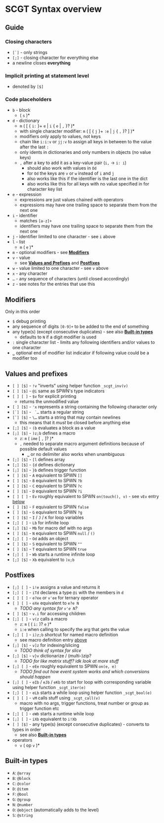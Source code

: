 # SCGT Syntax overview

## Guide

### Closing characters
* ``[`]`` - only strings
* ``[;]`` - closing character for everything else
* a newline closes **everything**

### Implicit printing at statement level
* denoted by ``[$]``

### Code placeholders
* ``b`` - block
    * ( ``s`` )*
* ``d`` - dictionary
    * ``m`` ( [ { ``i:`` }+ ``e`` | ``i`` { ``e`` | ``,`` }? )*
    * with single character modifier: ``m`` ( [ { ``j`` }+ ``:e`` | ``j`` { ``,`` }? ] )*
    * modifiers only apply to values, not keys
    * chain like ``i:i:v`` or ``jj:v`` to assign all keys in between to the value after the last ``:``
    * only idents in dictionaries and only numbers in objects (no value keys)
    * ``,`` after a key to add it as a key-value pair (``i,`` → ``i: i``)
        * should also work with values in ``Od``
        * for ``Od`` the keys are ``v`` or ``w`` instead of ``i`` and ``j``
        * also works like this if the identifier is the last one in the dict
        * also works like this for all keys with no value specified in for character key list
* ``e`` - expression
    * expressions are just values chained with operators
    * expressions may have one trailing space to separate them from the next one
* ``i`` - identifier
    * matches ``[a-z]+``
    * identifiers may have one trailing space to separate them from the next one
* ``j`` - identifier limited to one character - see ``i`` above
* ``l`` - list
    * ``m`` ( ``e`` )*
* ``m`` - optional modifiers - see [**Modifiers**](#modifiers)
* ``v`` - value
    * see [**Values and Prefixes**](#values-and-prefixes) and [**Postfixes**](#postfixes)
* ``w`` - value limited to one character - see ``v`` above
* ``x`` - any character
* ``…`` - any sequence of characters (until closed accordingly)
* ``z`` - see notes for the entries that use this

## Modifiers
Only in this order
* ``$`` debug printing
* any sequence of digits ``[0-9]+`` to be added to the end of something
* any type(s) (except consecutive duplicates) - see also [**Built-in types**](#built-in-types)
    * defaults to ``N`` if a digit modifier is used
* ``:`` single character list - limits any following identifiers and/or values to one character
* ``␣`` optional end of modifier list indicator if following value could be a modifier too

## Values and prefixes
* ``[ ] [$]`` - ``!v`` "inverts" using helper function ``_scgt_inv(v)``
* ``[ ] [$]`` - ``@i`` same as SPWN's type indicators
* ``[ ] [ ]`` - ``$v`` for explicit printing
    * returns the unmodified value
* ``[ ] [$]`` - ``'x`` represents a string containing the following character only
* ``[`] [$]`` - `` `…`` starts a regular string
* ``[`] [$]`` - ``\…`` starts a string that may contain newlines
    * this means that it *must* be closed before anything else
* ``[;] [$]`` - ``(b`` evaluates a block as a value
* ``[;] [$]`` - ``)z;b`` defines a macro
    * ``z``: ``m`` ( ``ime`` [ ``,`` ]? )*
    * ``,`` needed to separate macro argument definitions because of possible default values
        * ``␣`` or no delimiter also works when unambiguous
* ``[;] [$]`` - ``[l`` defines array
* ``[;] [$]`` - ``{d`` defines dictionary
* ``[;] [$]`` - ``}b`` defines trigger function
* ``[ ] [$]`` - ``A`` equivalent to SPWN ``[]``
* ``[ ] [$]`` - ``B`` equivalent to SPWN ``?b``
* ``[ ] [$]`` - ``C`` equivalent to SPWN ``?c``
* ``[ ] [$]`` - ``D`` equivalent to SPWN ``?i``
* ``[ ] [ ]`` - ``Ev`` roughly equivalent to SPWN ``on(touch(), v)`` - see ``vEv`` entry [below](#postfixes)
* ``[ ] [$]`` - ``F`` equivalent to SPWN ``false``
* ``[ ] [$]`` - ``G`` equivalent to SPWN ``?g``
* ``[ ] [$]`` - ``I`` / ``J`` / ``K`` for loop variables
* ``[;] [ ]`` - ``Lb`` for infinite loop
* ``[;] [$]`` - ``Mb`` for macro def with no args
* ``[ ] [$]`` - ``N`` equivalent to SPWN ``null`` / ``()``
* ``[;] [ ]`` - ``Od`` adds an object
* ``[ ] [$]`` - ``S`` equivalent to SPWN ``""``
* ``[ ] [$]`` - ``T`` equivalent to SPWN ``true``
* ``[;] [ ]`` - ``Wb`` starts a runtime infinite loop
* ``[;] [$]`` - ``Xb`` equivalent to ``)x;b``

## Postfixes
* ``[;] [ ]`` - ``i!e`` assigns a value and returns it
* ``[;] [ ]`` - ``iTd`` declares a type ``@i`` with the members in ``d``
* ``[ ] [ ]`` - ``e?ee`` or ``v'ee`` for ternary operator
* ``[ ] [ ]`` - ``eXe`` equivalent to ``e?e N``
    * *TODO any syntax for ``v'e N``?*
* ``[ ] [$]`` - ``v.i`` for accessing children
* ``[;] [ ]`` - ``v(z`` calls a macro
    * ``z``: ``m`` ( ( ``i:`` )? ``e`` )*
    * ``i:e`` when calling to specify the arg that gets the value
* ``[;] [ ]`` - ``i)z;b`` shortcut for named macro definition
    * see macro definition entry [above](#values-and-prefixes)
* ``[;] [$]`` - ``v]z`` for indexing/slicing
    * *TODO think of syntax for slice*
* ``[;] [$]`` - ``v}v`` dictionarize / (multi-)zip?
    * *TODO for like matrix stuff? idk look at more stuff*
* ``[;] [ ]`` - ``eEe`` roughly equivalent to SPWN ``on(e, e)``
    * *TODO find out how event system works and which conversions should happen*
* ``[;] [ ]`` - ``eIb`` / ``eJb`` / ``eKb`` to start for loop with corresponding variable using helper function ``_scgt_iter(e)``
* ``[;] [ ]`` - ``eLb`` starts a while loop using helper function ``_scgt_bool(e)``
* ``[ ] [ ]`` - ``vM`` calls stuff using ``_scgt_call(v)``
    * macro with no args, trigger functions, treat number or group as trigger function etc
* ``[;] [ ]`` - ``eWb`` starts a runtime while loop
* ``[;] [ ]`` - ``iXb`` equivalent to ``i!Xb``
* ``[ ] [$]`` - any type(s) (except consecutive duplicates) - converts to types in order
    * see also [**Built-in types**](#built-in-types)
* operators
    * ``v`` ( op ``v`` )*

## Built-in types
* ``A``: ``@array``
* ``B``: ``@block``
* ``C``: ``@color``
* ``D``: ``@item``
* ``F``: ``@bool``
* ``G``: ``@group``
* ``N``: ``@number``
* ``O``: ``@object`` (automatically adds to the level)
* ``S``: ``@string``
